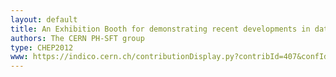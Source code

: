 ```yaml
---
layout: default
title: An Exhibition Booth for demonstrating recent developments in data processing software used at the LHC
authors: The CERN PH-SFT group
type: CHEP2012
www: https://indico.cern.ch/contributionDisplay.py?contribId=407&confId=149557
---
```

